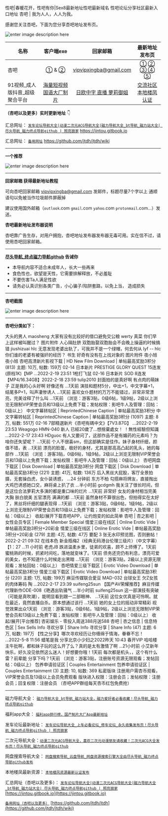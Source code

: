 性吧|春暖花开，性吧有你|Sex8最新地址性吧最新域名  性吧论坛分享社区最新入口地址
杏吧 | 我为人人，人人为我。  

感谢您关注杏吧，下面为您分享杏吧地址发布页。

![enter image description here](https://img68.pixhost.to/images/36/265207809_dl_logo.png)



| 名称                           |                          客户端exe                           |                     回家邮箱                      |                        最新地址发布页                        |
| ------------------------------ | :----------------------------------------------------------: | :-----------------------------------------------: | :----------------------------------------------------------: |
| 杏吧                           | [①](https://github.com/jtdh/luntan/files/8090019/default.zip) &  [②](https://www.mediafire.com/file/i1c5fclkx7z5eq7/%25E6%259D%258F%25E5%2590%25A7.zip/file) |              vipvipxingba@gmail.com               | [①](https://xn--50-ff8ct7p.com/) [②](https://xn--86-ff8ct7p.com/) [③](https://xn--36-ff8ct7p.com/) [④](https://xn--26-ff8ct7p.com/) [⑤](https://xn--16-ff8ct7p.com/) |
| 91视频_成人版抖音_超级聚合平台 |      [海量短视频 国语大厂制片](https://v.hallo365.top/)      | [日欧中字 直播 萝莉御姐](https://v.hallo365.top/) |       [交流社区 本地楼凤认证](https://v.hallo365.top/)       |



**（杏吧以及更多）实时更新地址** 👇

汇总网址： [`发车论坛导航大全|动漫二次元ACG导航大全|磁力导航大全_bt导航_磁力站大全| 尽头导航_磁力终点导航github | 照亮狼家`](https://jintou.gitbook.io)  https://jintou.gitbook.io  

汇总网址： [`备用网址`](https://github.com/jtdh/jtdh/wiki/)  https://github.com/jtdh/jtdh/wiki

***

**一个推荐**

![enter image description here](https://img68.pixhost.to/images/22/264638732_91-app.jpg)

***

**回家邮箱 获得最新地址教程**

可向杏吧回家邮箱 vipvipxingba@gmail.com 发邮件，标题尽量7个字以上 通顺语句以免被当作垃圾邮件屏蔽掉

 建议使用国外邮箱（`outlook`.com `gmail`.com `yahoo`.com `protonmail`.com...）发送。


**杏吧最新地址发布器说明**

 杏吧靠广告生存，对用户拥抱，杏吧地址发布器发布器无毒可用。实在信不过，请使用杏吧回家邮箱。


***

**[尽头导航_终点磁力导航github](https://jintou.gitbook.io/) 告诫你**

  - 本导航内容不适合未成年人，长大一些再来
   - 食色性也，欲望是天性，它需要排解释放，不必羞耻 
   - 不要伤害Ta人满足性欲 
   - 请务必认真识别各类广告，小心骗子/陷阱套路，以免上当， 造成损失


***

**杏吧截图**

![enter image description here](https://img68.pixhost.to/images/36/265207807_9-28.jpg)

***

**杏吧分类如下：**

 大头的男人 maosheng 大家有没有比较好的借口避免交公粮 werty 真菜 你们早上这样被叫醒过？ 图片附件 人心隔肚脐 双胞胎娶双胞胎会不会晚上操逼的时候搞错 jiushizuai hlc 无意发现老婆出轨了，可我并不是一个绿帽，何去何从 lyf -- hlc 你们谁的老婆有被强奸的经历？ 书生 好奇有没有在上找对象的 图片附件 夜小旭 夜小旭 杏吧高清新片影视下载 | HD New Film Download | 单帖最高奖励3积分 (813) 主题: 10万, 帖数: 159万 02-14 日本新片 PRESTIGE GLORY QUEST 15连发 (原档1K)【MP ...2022-2-19 23:51 1枪打飞鼠 02-16 日本新片 SOD 8连发【MP4/16.34GB】2022-2-18 23:59 tulip2010 封面拍的是真好啊 有点肉的萌妹子 正是我的心头好啊 好像还有 ...1天前 演技和题材5分，中出+1，中文字幕+1，结尾多P+1，叫声凄惨诱人 ...1天前 喜欢女仆题材的万万不能错过，非常非常漂亮，完美诠释了什么叫 ...1天前 （浏览：游客3贴，0级6帖，1级9帖，2级以上浏览无限制VIP荣誉会员和13级以上免费下载；发帖权限：影吧牛人及管理：回帖：0级以上） 中文字幕转帖区 | ReprintedChinese Caption | 单帖最高奖励3积分 中文字幕转帖区 | ReprintedChinese Caption | 单帖最高奖励3积分 (1097) 主题: 8万, 帖数: 551万 02-16 7部精選新片《杏吧有碼中文》【7V3.87G】 ...2022-2-19 23:53 Weagogo HMN-040 新人 已經20歲了…想捨棄處女！ ！無性經驗但知識 ...2022-2-17 23:43 HDguoc 有人又要问了，这部作品不是有媚药的元素吗？为啥你还失望呢？ ...1天前 个人不很喜sm，但这部确实是佳作。妹子身材纤细，颜值不错，表 ...1天前 漂亮的脸蛋，极好的身材，尤其是那高高凸起的乳头，她的每部作 ...1天前 （浏览：游客3贴，0级6帖，1级9帖，2级以上浏览无限制VIP荣誉会员和13级以上免费下载；发帖权限：影吧牛人及管理：回帖：0级以上） 杏吧网盘下载区 | Disk Download | 单帖最高奖励3积分 网盘下载区 | Disk Download | 单帖最高奖励3积分 (221) 主题: 41万, 帖数: 136万 后入黑丝大屁股，客厅全景拍摄，无套操白虎，女仆装诱惑， ...24 分钟前 东方不柏 勾搭麻将牌友，直接掏出大鸡巴诱惑她口交，麻将桌上扒了衣 ...半小时前 gcdgmh 我关注了很长时间，但是这位合法萝莉大多演的都是重口味的烂片 ...1天前 非常好 女友的身材相当完美 大胸 肤白貌美 五官漂亮 满满的都 ...1天前 虽然身材不算很出色，但拍得实在太好了，黑丝将纤细的腿表现得 ...1天前 （浏览：游客3贴，0级6帖，1级9帖，2级以上浏览无限制VIP荣誉会员和13级以上免费下载；发帖权限：影吧牛人及管理：回帖：0级以上） 收起/展开下载杏吧APP，让约炮变的如此简单 杏吧 | 杏之影吧 | 女性会员专区 | Female Member Special 情爱三级在线区 | Online Erotic Vide | 单帖最高奖励3积分+20彩金 情爱三级在线区 | Online Erotic Vide | 单帖最高奖励3积分+20彩金 (279) 主题: 4万, 帖数: 47万 要配 3 张无水印预览图，否则删帖！2022-2-21 09:32 在线本色 新金瓶梅2（经典无码港台伦理三级片）（中文字幕）【1：27 ...11 小时前 老虎JB 跌进温柔乡里，徒弟的欢喜，顾不上师傅了。1天前 蜜桃熟的时候，抓紧时间吃，落地就变味了。1天前 债务还完仍有利息，漂亮可爱的美女，也不知道什么时候走出黑暗 ...1天前 （浏览：游客3贴，2級以上资源无限观看；发帖回帖：0级以上） 杏吧情爱三级下载区 | Erotic Video Download | 单帖最高奖励3积分 情爱三级下载区 | Erotic Video Download | 单帖最高奖励3积分 (220) 主题: 1万, 帖数: 199万 麻豆传媒联合愛豆 MAD-032 台球女王 欠Z女孩的肉体筹码 陶 ...2022-2-17 23:39 suifeng25sun 【国产AV荣耀推荐】麻豆传媒代理新作ODE-008《艳遇出轨骚气 ...半小时前 suifeng25sun 这一部演技有突破（可能是真吹潮），能明显看到跟一二部眼神、 ...1天前 这位女优真是可怜啊。就在最近，竟然直播自杀。原本想通过该行 ...1天前 她的女上位的摇动非常精彩 视觉效果出众1天前 （浏览：游客3贴，0级6帖，1级9帖，2级以上浏览无限制VIP荣誉会员和13级以上免费下载；发帖权限：影吧牛人及管理：回帖：0级以上） 收起/展开[平台推荐] 杏彩娱乐 - 零投入周送388月送588 杏吧 | 杏之信息 | 信息特色区 | Sex Sells Info 寻欢分享  |  Share Info 寻欢分享 | Share Info (47) 主题: 6万, 帖数: 197万 【性之分享】哪次寻欢经历让你缠绵于情海，眷眷不忘！ ...2022-5-8 11:56 蜡笔是我 分享北京小少妇之2022昨天 10:43 春开VIP 哈哈楼主牛批啊，都和妹子玩的这么开了么？真的是太有激情了啊 ...21小时前 小艾新年快乐，好久没见依然这么迷人！好想要你哦！1天前 每次都是机头，，这个有什么雷？前辈能 分享下吗？1天前 （浏览：游客3贴，注册账号资源无限观看；发帖回帖：0级以上） 包养申请验证区 | Couples Entertainment 包养申请验证区 | Couples Entertainment (3) 主题: 10, 帖数: 369 私密版块 注册用户需杏币观看，VIP荣誉会员及13级以上会员免费观看 版块进入权限：注册会员；发帖权限：注册会员；回复权限：注册会员 （杏吧APP群组每天杏币红包免费抢）




***

磁力导航大全： [`磁力导航大全_bt导航_磁力站大全，磁力爱好者必看收藏！尽头导航_磁力终点导航github`](https://github.com/jtdh/cili/wiki)

 福利app大全： [`福利app排行榜，国产制片大厂App最新地址`](https://github.com/jtdh/app/wiki)

发车论坛最新地址： [`发车论坛导航大全_上车必看论坛_修车论坛_永久收集发布页！尽头导航_磁力终点导航github | 照亮狼家`](https://github.com/jtdh/luntan/wiki)

 二次元导航大全：[`动漫二次元ACG导航大全，喜欢二次元动漫朋友请收藏！二次元ACG大全发布页！尽头导航_磁力终点导航github`](https://github.com/jtdh/dongman/wiki)

网盘搜索导航大全： [`网盘搜索导航_云盘导航_网盘资源搜索引擎大全由尽头导航_磁力终点导航github发布`](https://github.com/jtdh/wangpan/wiki)

本地楼凤最新资源： [`本地楼凤资源最新认证发布`](https://github.com/jtdh/loufeng/wiki)

汇总网址（杏吧以及更多）： [`发车论坛导航大全|动漫二次元ACG导航大全|磁力导航大全_bt导航_磁力站大全| 尽头导航_磁力终点导航github | 照亮狼家`](https://jintou.gitbook.io/)  [https://jintou.gitbook.io](https://jintou.gitbook.io)

[`备用网址（杏吧以及更多）`](https://github.com/jtdh/jtdh/wiki)  [https://github.com/jtdh/jtdh](https://github.com/jtdh/jtdh/wiki)
